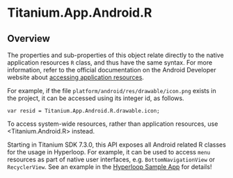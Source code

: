 # Titanium.App.Android.R

<TypeHeader/>

## Overview

The properties and sub-properties of this object relate directly to the native application
resources `R` class, and thus have the same syntax. For more information, refer to the
official documentation on the Android Developer website about
[accessing application resources](https://developer.android.com/guide/topics/resources/accessing-resources.html).

For example, if the file
`platform/android/res/drawable/icon.png` exists in the project, it can be accessed using its
integer id, as follows.

    var resid = Titanium.App.Android.R.drawable.icon;

To access system-wide resources, rather than application resources, use <Titanium.Android.R>
instead.

Starting in Titanium SDK 7.3.0, this API exposes all Android related R classes
for the usage in Hyperloop. For example, it can be used to access `menu` resources
as part of native user interfaces, e.g. `BottomNavigationView` or `RecyclerView`.
See an example in the [Hyperloop Sample App](https://github.com/appcelerator/hyperloop-examples) for details!

<ApiDocs/>
